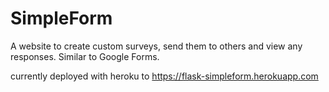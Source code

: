 # SimpleForm

A website to create custom surveys, send them to others and view any responses. Similar to Google Forms.

currently deployed with heroku to https://flask-simpleform.herokuapp.com
